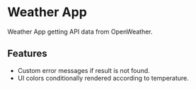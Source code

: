 # Weather App

Weather App getting API data from OpenWeather.

## Features
- Custom error messages if result is not found.
- UI colors conditionally rendered according to temperature.
